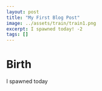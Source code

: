 ```yaml
---
layout: post
title: "My First Blog Post"
image: ../assets/train/train1.png
excerpt: I spawned today! -2
tags: []
---
```


# Birth
I spawned today